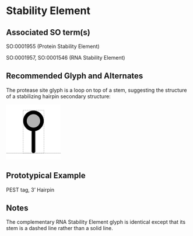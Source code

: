 # Stability Element

## Associated SO term(s)
SO:0001955 (Protein Stability Element)

SO:0001957, SO:0001546 (RNA Stability Element)


## Recommended Glyph and Alternates
The protease site glyph is a loop on top of a stem, suggesting the structure of a stabilizing hairpin secondary structure:

![glyph specification](protein-stability-element-specification.png)

## Prototypical Example

PEST tag, 3’ Hairpin

## Notes
The complementary RNA Stability Element glyph is identical except that its stem is a dashed line rather than a solid line.
